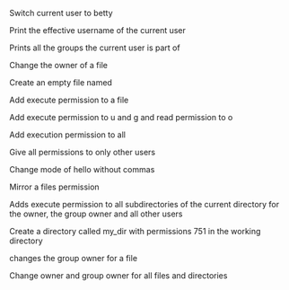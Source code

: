 Switch current user to betty

Print the effective username of the current user

Prints all the groups the current user is part of

Change the owner of a file

Create an empty file named

Add execute permission to a file

Add execute permission to u and g and read permission to o

Add execution permission to all

Give all permissions to only other users

Change mode of hello without commas

Mirror a files permission

Adds execute permission to all subdirectories of the current directory for the owner, the group owner and all other users

Create a directory called my_dir with permissions 751 in the working directory

changes the group owner for a file

Change owner and group owner for all files and directories  
